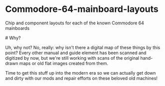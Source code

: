 # Commodore-64-mainboard-layouts

Chip and component layouts for each of the known Commodore 64 mainboards

# Why?

Uh, why not? No, really: why isn't there a digital map of these things by this point? Every other manual and guide element has been scanned and digitized by now, but we're still working with scans of the original hand-drawn maps or old flat images created from them.

Time to get this stuff up into the modern era so we can actually get down and dirty with our mods and repair efforts on these beloved old machines!
